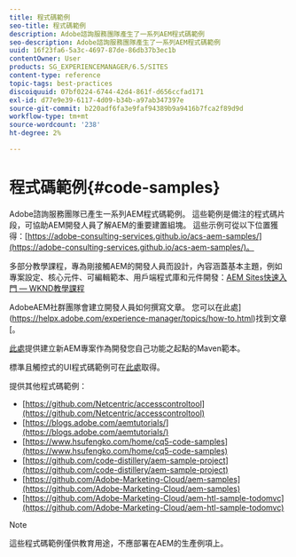 ```yaml
---
title: 程式碼範例
seo-title: 程式碼範例
description: Adobe諮詢服務團隊產生了一系列AEM程式碼範例
seo-description: Adobe諮詢服務團隊產生了一系列AEM程式碼範例
uuid: 16f23fa6-5a3c-4697-87de-86db37b3ec1b
contentOwner: User
products: SG_EXPERIENCEMANAGER/6.5/SITES
content-type: reference
topic-tags: best-practices
discoiquuid: 07bf0224-6744-42d4-861f-d656ccfad171
exl-id: d77e9e39-6117-4d09-b34b-a97ab347397e
source-git-commit: b220adf6fa3e9faf94389b9a9416b7fca2f89d9d
workflow-type: tm+mt
source-wordcount: '238'
ht-degree: 2%

---
```


# 程式碼範例{#code-samples}

Adobe諮詢服務團隊已產生一系列AEM程式碼範例。 這些範例是備注的程式碼片段，可協助AEM開發人員了解AEM的重要建置組塊。 這些示例可從以下位置獲得：[https://adobe-consulting-services.github.io/acs-aem-samples/](https://adobe-consulting-services.github.io/acs-aem-samples/)。

多部分教學課程，專為剛接觸AEM的開發人員而設計，內容涵蓋基本主題，例如專案設定、核心元件、可編輯範本、用戶端程式庫和元件開發：[AEM Sites快速入門 — WKND教學課程](https://helpx.adobe.com/experience-manager/kt/sites/using/getting-started-wknd-tutorial-develop.html)

AdobeAEM社群團隊會建立開發人員如何撰寫文章。 您可以在此處](https://helpx.adobe.com/experience-manager/topics/how-to.html)找到文章[。

[此處](https://github.com/Adobe-Marketing-Cloud/aem-project-archetype)提供建立新AEM專案作為開發您自己功能之起點的Maven範本。

標準且觸控式的UI程式碼範例可在[此處](/help/sites-developing/developing-components.md)取得。

提供其他程式碼範例：

* [https://github.com/Netcentric/accesscontroltool](https://github.com/Netcentric/accesscontroltool)
* [https://blogs.adobe.com/aemtutorials/](https://blogs.adobe.com/aemtutorials/)
* [https://www.hsufengko.com/home/cq5-code-samples](https://www.hsufengko.com/home/cq5-code-samples)
* [https://github.com/code-distillery/aem-sample-project](https://github.com/code-distillery/aem-sample-project)
* [https://github.com/Adobe-Marketing-Cloud/aem-samples](https://github.com/Adobe-Marketing-Cloud/aem-samples)
* [https://github.com/Adobe-Marketing-Cloud/aem-htl-sample-todomvc](https://github.com/Adobe-Marketing-Cloud/aem-htl-sample-todomvc)

>[!NOTE]
>
>這些程式碼範例僅供教育用途，不應部署在AEM的生產例項上。
